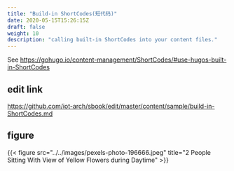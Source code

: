 ```yaml
---
title: "Build-in ShortCodes(短代码)"
date: 2020-05-15T15:26:15Z
draft: false
weight: 10
description: "calling built-in ShortCodes into your content files."
---
```


See https://gohugo.io/content-management/ShortCodes/#use-hugos-built-in-ShortCodes

## edit link

<https://github.com/iot-arch/sbook/edit/master/content/sample/build-in-ShortCodes.md>

## figure

{{< figure src="../../images/pexels-photo-196666.jpeg" title="2 People Sitting With View of Yellow Flowers during Daytime" >}}

<!-- {{ .title }}  -->

